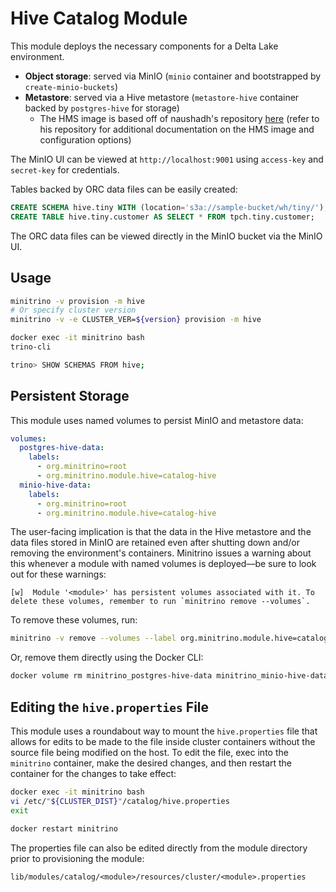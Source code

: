 # Hive Catalog Module

This module deploys the necessary components for a Delta Lake environment.

- **Object storage**: served via MinIO (`minio` container and bootstrapped by
  `create-minio-buckets`)
- **Metastore**: served via a Hive metastore (`metastore-hive` container backed
  by `postgres-hive` for storage)
  - The HMS image is based off of naushadh's repository
    [here](https://github.com/naushadh/hive-metastore) (refer to his repository
    for additional documentation on the HMS image and configuration options)

The MinIO UI can be viewed at `http://localhost:9001` using `access-key` and
`secret-key` for credentials.

Tables backed by ORC data files can be easily created:

```sql
CREATE SCHEMA hive.tiny WITH (location='s3a://sample-bucket/wh/tiny/');
CREATE TABLE hive.tiny.customer AS SELECT * FROM tpch.tiny.customer;
```

The ORC data files can be viewed directly in the MinIO bucket via the MinIO UI.

## Usage

```sh
minitrino -v provision -m hive
# Or specify cluster version
minitrino -v -e CLUSTER_VER=${version} provision -m hive

docker exec -it minitrino bash 
trino-cli

trino> SHOW SCHEMAS FROM hive;
```

## Persistent Storage

This module uses named volumes to persist MinIO and metastore data:

```yaml
volumes:
  postgres-hive-data:
    labels:
      - org.minitrino=root
      - org.minitrino.module.hive=catalog-hive
  minio-hive-data:
    labels:
      - org.minitrino=root
      - org.minitrino.module.hive=catalog-hive
```

The user-facing implication is that the data in the Hive metastore and the data
files stored in MinIO are retained even after shutting down and/or removing the
environment's containers. Minitrino issues a warning about this whenever a
module with named volumes is deployed––be sure to look out for these warnings:

```log
[w]  Module '<module>' has persistent volumes associated with it. To delete these volumes, remember to run `minitrino remove --volumes`.
```

To remove these volumes, run:

```sh
minitrino -v remove --volumes --label org.minitrino.module.hive=catalog-hive
```

Or, remove them directly using the Docker CLI:

```sh
docker volume rm minitrino_postgres-hive-data minitrino_minio-hive-data
```

## Editing the `hive.properties` File

This module uses a roundabout way to mount the `hive.properties` file that
allows for edits to be made to the file inside cluster containers without the
source file being modified on the host. To edit the file, exec into the `minitrino`
container, make the desired changes, and then restart the container for the
changes to take effect:

```sh
docker exec -it minitrino bash 
vi /etc/"${CLUSTER_DIST}"/catalog/hive.properties
exit

docker restart minitrino
```

The properties file can also be edited directly from the module directory prior
to provisioning the module:

```txt
lib/modules/catalog/<module>/resources/cluster/<module>.properties
```

